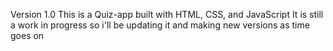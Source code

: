 Version 1.0
This is a Quiz-app built with HTML, CSS, and JavaScript
It is still a work in progress so i'll be updating it and 
making new versions as time goes on 
